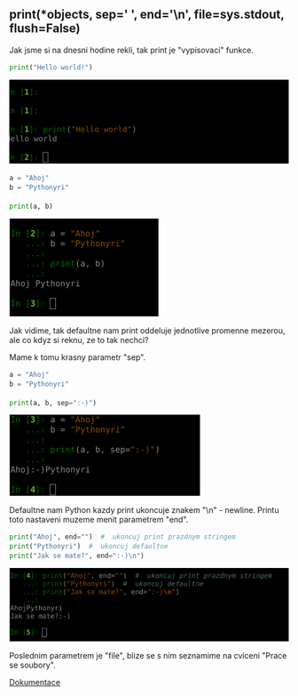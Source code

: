 ##  print(*objects, sep=' ', end='\n', file=sys.stdout, flush=False)

Jak jsme si na dnesni hodine rekli, tak print je "vypisovaci" funkce.

```python
print("Hello world!")
```

![Hello world output](./images/hw_out.png)

```python
a = "Ahoj"
b = "Pythonyri"

print(a, b)
```

![Hello world output](./images/hw_out_2.png)

Jak vidime, tak defaultne nam print oddeluje jednotlive promenne mezerou, 
ale co kdyz si reknu, ze to tak nechci?

Mame k tomu krasny parametr "sep".

```python
a = "Ahoj"
b = "Pythonyri"

print(a, b, sep=":-)")

```

![Hello world output](./images/hw_out_3.png)

Defaultne nam Python kazdy print ukoncuje znakem "\n" - newline.
Printu toto nastaveni muzeme menit parametrem "end".

```python
print("Ahoj", end="")  #  ukoncuj print prazdnym stringem
print("Pythonyri")  #  ukoncuj defaultne
print("Jak se mate?", end=":-)\n")
```

![Hello world output](./images/hw_out_4.png)

Poslednim parametrem je "file", blize se s nim seznamime na cviceni "Prace se soubory".

[Dokumentace](https://docs.python.org/3/library/functions.html#print)